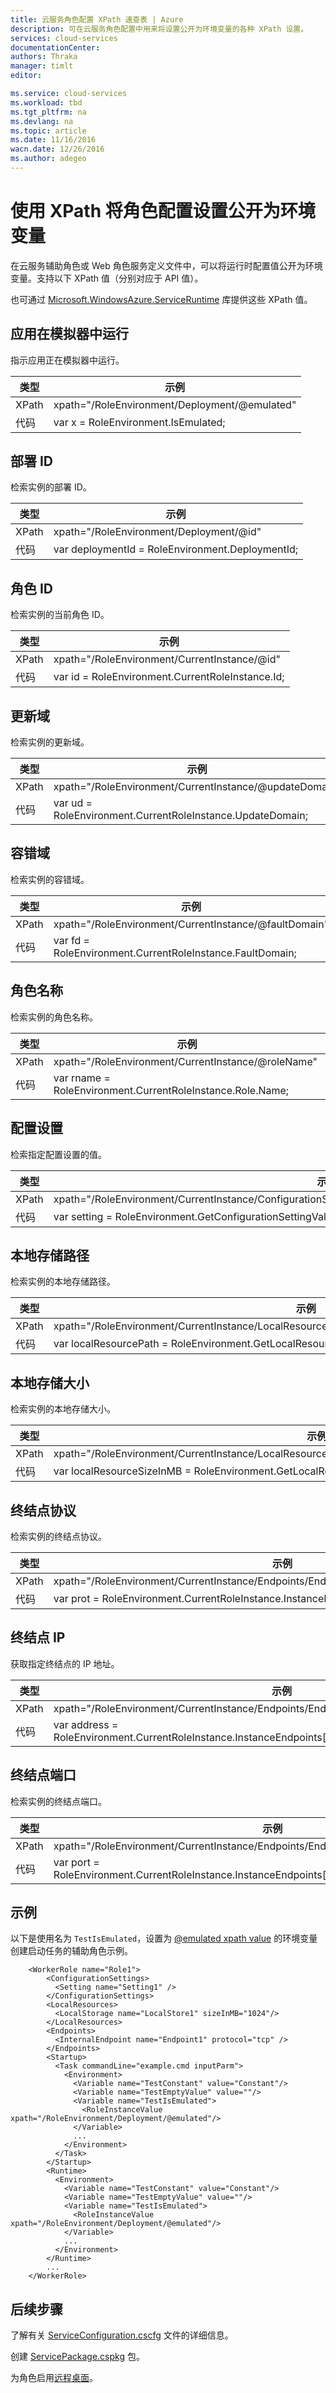 ```yaml
---
title: 云服务角色配置 XPath 速查表 | Azure
description: 可在云服务角色配置中用来将设置公开为环境变量的各种 XPath 设置。
services: cloud-services
documentationCenter: 
authors: Thraka
manager: timlt
editor: 

ms.service: cloud-services
ms.workload: tbd
ms.tgt_pltfrm: na
ms.devlang: na
ms.topic: article
ms.date: 11/16/2016
wacn.date: 12/26/2016
ms.author: adegeo
---
```


# 使用 XPath 将角色配置设置公开为环境变量

在云服务辅助角色或 Web 角色服务定义文件中，可以将运行时配置值公开为环境变量。支持以下 XPath 值（分别对应于 API 值）。

也可通过 [Microsoft.WindowsAzure.ServiceRuntime](https://msdn.microsoft.com/zh-cn/library/microsoft.windowsazure.serviceruntime.roleenvironment.aspx) 库提供这些 XPath 值。

## <a name="app-running-in-emulator"></a> 应用在模拟器中运行

指示应用正在模拟器中运行。

| 类型 | 示例 |
| ----- | ------- |
| XPath | xpath="/RoleEnvironment/Deployment/@emulated" |
| 代码 | var x = RoleEnvironment.IsEmulated; |

## 部署 ID

检索实例的部署 ID。

| 类型 | 示例 |
| ----- | ------- |
| XPath | xpath="/RoleEnvironment/Deployment/@id" |
| 代码 | var deploymentId = RoleEnvironment.DeploymentId; |

## 角色 ID 

检索实例的当前角色 ID。

| 类型 | 示例 |
| ----- | ------- |
| XPath | xpath="/RoleEnvironment/CurrentInstance/@id" |
| 代码 | var id = RoleEnvironment.CurrentRoleInstance.Id; |

## 更新域

检索实例的更新域。

| 类型 | 示例 |
| ----- | ------- |
| XPath | xpath="/RoleEnvironment/CurrentInstance/@updateDomain" |
| 代码 | var ud = RoleEnvironment.CurrentRoleInstance.UpdateDomain; |

## 容错域

检索实例的容错域。

| 类型 | 示例 |
| ----- | ------- |
| XPath | xpath="/RoleEnvironment/CurrentInstance/@faultDomain" |
| 代码 | var fd = RoleEnvironment.CurrentRoleInstance.FaultDomain; |

## 角色名称

检索实例的角色名称。

| 类型 | 示例 |
| ----- | ------- |
| XPath | xpath="/RoleEnvironment/CurrentInstance/@roleName" |
| 代码 | var rname = RoleEnvironment.CurrentRoleInstance.Role.Name; |

## 配置设置

检索指定配置设置的值。

| 类型 | 示例 |
| ----- | ------- |
| XPath | xpath="/RoleEnvironment/CurrentInstance/ConfigurationSettings/ConfigurationSetting[@name='Setting1']/@value" |
| 代码 | var setting = RoleEnvironment.GetConfigurationSettingValue("Setting1"); |
 
## 本地存储路径

检索实例的本地存储路径。

| 类型 | 示例 |
| ----- | ------- |
| XPath | xpath="/RoleEnvironment/CurrentInstance/LocalResources/LocalResource[@name='LocalStore1']/@path" |
| 代码 | var localResourcePath = RoleEnvironment.GetLocalResource("LocalStore1").RootPath; |

## 本地存储大小

检索实例的本地存储大小。

| 类型 | 示例 |
| ----- | ------- |
| XPath | xpath="/RoleEnvironment/CurrentInstance/LocalResources/LocalResource[@name='LocalStore1']/@sizeInMB" |
| 代码 | var localResourceSizeInMB = RoleEnvironment.GetLocalResource("LocalStore1").MaximumSizeInMegabytes; |

## 终结点协议 

检索实例的终结点协议。

| 类型 | 示例 |
| ----- | ------- |
| XPath | xpath="/RoleEnvironment/CurrentInstance/Endpoints/Endpoint[@name='Endpoint1']/@protocol" |
| 代码 | var prot = RoleEnvironment.CurrentRoleInstance.InstanceEndpoints["Endpoint1"].Protocol; |

## 终结点 IP

获取指定终结点的 IP 地址。

| 类型 | 示例 |
| ----- | ---- |
| XPath | xpath="/RoleEnvironment/CurrentInstance/Endpoints/Endpoint[@name='Endpoint1']/@address" |
| 代码 | var address = RoleEnvironment.CurrentRoleInstance.InstanceEndpoints["Endpoint1"].IPEndpoint.Address |

## 终结点端口 

检索实例的终结点端口。

| 类型 | 示例 |
| ----- | ------- |
| XPath | xpath="/RoleEnvironment/CurrentInstance/Endpoints/Endpoint[@name='Endpoint1']/@port" |
| 代码 | var port = RoleEnvironment.CurrentRoleInstance.InstanceEndpoints["Endpoint1"].IPEndpoint.Port; |

## 示例

以下是使用名为 `TestIsEmulated`，设置为 [@emulated xpath value](#app-running-in-emulator) 的环境变量创建启动任务的辅助角色示例。

        <WorkerRole name="Role1">
            <ConfigurationSettings>
              <Setting name="Setting1" />
            </ConfigurationSettings>
            <LocalResources>
              <LocalStorage name="LocalStore1" sizeInMB="1024"/>
            </LocalResources>
            <Endpoints>
              <InternalEndpoint name="Endpoint1" protocol="tcp" />
            </Endpoints>
            <Startup>
              <Task commandLine="example.cmd inputParm">
                <Environment>
                  <Variable name="TestConstant" value="Constant"/>
                  <Variable name="TestEmptyValue" value=""/>
                  <Variable name="TestIsEmulated">
                    <RoleInstanceValue xpath="/RoleEnvironment/Deployment/@emulated"/>
                  </Variable>
                  ...
                </Environment>
              </Task>
            </Startup>
            <Runtime>
              <Environment>
                <Variable name="TestConstant" value="Constant"/>
                <Variable name="TestEmptyValue" value=""/>
                <Variable name="TestIsEmulated">
                  <RoleInstanceValue xpath="/RoleEnvironment/Deployment/@emulated"/>
                </Variable>
                ...
              </Environment>
            </Runtime>
            ...
        </WorkerRole>

## 后续步骤

了解有关 [ServiceConfiguration.cscfg](./cloud-services-model-and-package.md#cscfg) 文件的详细信息。

创建 [ServicePackage.cspkg](./cloud-services-model-and-package.md#cspkg) 包。

为角色启用[远程桌面](./cloud-services-role-enable-remote-desktop.md)。

<!---HONumber=Mooncake_Quality_Review_1215_2016-->